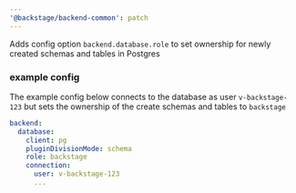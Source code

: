 ```yaml
---
'@backstage/backend-common': patch
---
```


Adds config option `backend.database.role` to set ownership for newly created schemas and tables in Postgres

### example config

The example config below connects to the database as user `v-backstage-123` but sets the ownership of
the create schemas and tables to `backstage`

```yaml
backend:
  database:
    client: pg
    pluginDivisionMode: schema
    role: backstage
    connection:
      user: v-backstage-123
      ...
```
